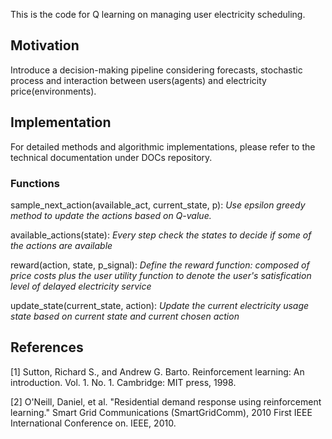 This is the code for Q learning on managing user electricity scheduling.

## Motivation
Introduce a decision-making pipeline considering forecasts, stochastic process and interaction between users(agents) and electricity price(environments).

## Implementation
For detailed methods and algorithmic implementations, please refer to the technical documentation under DOCs repository.

### Functions

sample_next_action(available_act, current_state, p): *Use epsilon greedy method to update the actions based on Q-value.*


available_actions(state): *Every step check the states to decide if some of the actions are available*

reward(action, state, p_signal): *Define the reward function: composed of price costs plus the user utility function to  denote the user's satisfication level of delayed electricity service*

update_state(current_state, action): *Update the current electricity usage state based on current state and current chosen action*

## References
[1] Sutton, Richard S., and Andrew G. Barto. Reinforcement learning: An introduction. Vol. 1. No. 1. Cambridge: MIT press, 1998.

[2] O'Neill, Daniel, et al. "Residential demand response using reinforcement learning." Smart Grid Communications (SmartGridComm), 2010 First IEEE International Conference on. IEEE, 2010.
